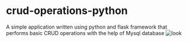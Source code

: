 # crud-operations-python
A simple application written using python and flask framework that performs basic CRUD operations with the help of Mysql database
![look](https://github.com/MadanRaj09/crud-operations-python/assets/100459944/b971fa28-6f8a-467e-bef2-5759611ab95d)
